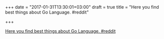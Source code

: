 +++
date = "2017-01-31T13:30:01+03:00"
draft = true
title = "Here you find best things about Go Language.  #reddit"

+++

<p><a href="https://t.co/OLdTO4le1t">Here you find best things about Go Language.  #reddit</a></p>
